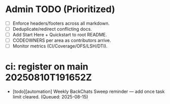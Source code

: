 <!-- status: stub; target: 150+ words -->
<!-- status: stub; target: 150+ words -->
<!-- status: stub; target: 150+ words -->
<!-- status: stub; target: 150+ words -->
<!-- status: stub; target: 150+ words -->
<!-- status: stub; target: 150+ words -->
# Admin TODO (Prioritized)
- [ ] Enforce headers/footers across all markdown.
- [ ] Deduplicate/redirect conflicting docs.
- [ ] Add Start Here + Quickstart to root README.
- [ ] CODEOWNERS per area as contributors arrive.
- [ ] Monitor metrics (CI/Coverage/OFS/LSH/DTI).

# ci: register on main 20250810T191652Z
* [todo][automation] Weekly BackChats Sweep reminder — add once task limit cleared.  (Queued: 2025-08-15)










